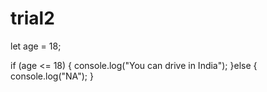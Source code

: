 # trial2

let age = 18;

if (age <= 18) {
  console.log("You can drive in India");
}else {
  console.log("NA");
}

